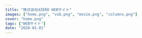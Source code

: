 ```yaml
---
title: "株式会社dZERO WEBサイト"
images: ["home.png", "vob.png", "movie.png", "columns.png"]
cover: "home.png"
tags: ["WEBサイト"]
date: "2020-01-01"
---
```

